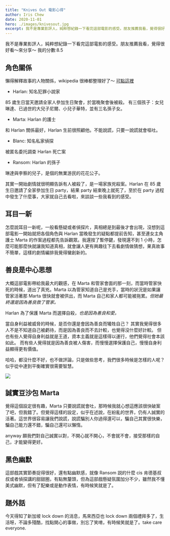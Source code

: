 ```yaml
---
title: "Knives Out 電影心得"
author: Iris Chew
date: 2020-11-01
hero: ./images/knivesout.jpg
excerpt: 我不是專業影評人，純粹想紀錄一下看完這部電影的感受。朋友推薦我看，覺得很好看～來分享～
---
```


我不是專業影評人，純粹想紀錄一下看完這部電影的感受。朋友推薦我看，覺得很好看～來分享～
我的分數:8.5

## 角色關係

懶得解釋故事的人物關係，wikipedia 很棒都整理好了～ [可點這裡](https://zh.wikipedia.org/wiki/%E9%8B%92%E8%BF%B4%E8%B7%AF%E8%BD%89)

- Harlan: 知名犯罪小說家

85 歲生日當天邀請全家人參加生日聚會，於當晚聚會後被殺。
有三個孩子：女兒琳達、已過世的大兒子尼爾、小兒子華特，並有三名孫子女。

- Marta: Harlan 的護士

和 Harlan 關係最好，Harlan 生前很照顧他。不能說謊，只要一說謊就會嘔吐。

- Blanc: 知名私家偵探

被匿名委托調查 Harlan 死亡案

- Ransom: Harlan 的孫子

琳達與李察的兒子，是個的無業游民的花花公子。

其實一開始劇情就很明顯告訴有人被殺了，是一場家族兇殺案。Harlan 在 85 歲生日邀請了全家參加生日 party，結果 party 結束晚上就死了，至於在 party 過程中發生了什麼事，大家就自己去看啦，來談談一些我看到的感受。

## 耳目一新

怎麼說耳目一新呢，一般看懸疑或者偵探片，真相總是到最後才會出現，沒想到這部電影一開始就把各個角色與 Harlan 當晚發生的疑點都提前告知，甚至連女主角護士 Marta 的作案過程都先告訴觀眾。我還按了暫停鍵，發現還不到 1 小時，怎麼可能那麼快就讓我知道真相，就會讓人更有興趣往下去看劇情做猜想，果真故事不簡單，這樣的劇情編排我覺得蠻創新的。

## 善良是中心思想

大概這部電影帶給我最大的觀感，在 Marta 和管家會面的那一刻，而當時管家快死的時候，道出了真兇。Marta 以為管家知道自己是兇手，當時的狀況是如果讓管家活著那 Marta 很快就會被供出，而 Marta 自己和家人都可能被拖累。_但她最終還是因為善良救了管家。_

Harlan 為了保護 Marta 而選擇自殺，_也是因為善良和愛。_

當自身利益被威脅的時候，是否你還是會因為善良而犧牲自己？
其實我覺得很多人不是不知道自己被虧待，而是因為善良而不去計較，也覺得沒什麼好計較。
但也有些人覺得自身利益就是王道，資本主義就是這樣得以運行，他們覺得社會本該如此。
而有些人覺得就是因為善良被人傷害，而慢慢選擇保護自己，慢慢自身利益顯得更有價值。

哈哈，都沒什麼不好，也不做評論，只是做些思考，我們很多時候是怎樣的人呢？ 似乎從中達到平衡確實很需要智慧。

![](https://i.imgur.com/J2rY5Cd.jpg)

## 誠實豆沙包 Marta

覺得這個設定很有趣，Marta 只要說謊就會吐，那時候我就心想這應該很快破案了吧，但我錯了。但覺得這樣的設定，似乎在述說，在紛亂的世界，仍有人誠實的活著。這世界很容易讓我們說謊，說謊騙別人你過得還可以，騙自己其實很快樂，騙自己能力還不錯，騙自己還可以懶惰。

anyway 願我們對自己誠實以對，不開心就不開心，不會就不會，接受那樣的自己，才能變得更好。

## 黑色幽默

這部戲其實節奏捉得很好，還有點幽默感，就像 Ransom 説的什麼 cis 肯德基叔叔或者偵探講的甜甜圈，有點無釐頭，但為這部戲懸疑氛圍加分不少，雖然我不懂美式幽默，但有了配樂或是動作表情，有時候笑就是了。

## 題外話

今天得知了新加坡 lock down 的消息，馬來西亞也 lock down 兩個禮拜多了，生活呀，不論多殘酷，找點開心的事做，別忘了笑唷，有時候笑就是了。take care everyone.
